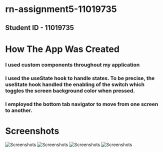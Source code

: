 # rn-assignment5-11019735

## Student ID - 11019735

# How The App Was Created

### I used custom components throughout my application

### I used the useState hook to handle states. To be precise, the useState hook handled the enabling of the switch which toggles the screen background color when pressed.

### I employed the bottom tab navigator to move from one screen to another.

# Screenshots

![Screenshots](Screenshots/Homepage-Light.jpg)
![Screenshots](Screenshots/Settingspage-Light.jpg)
![Screenshots](Screenshots/Homepage-Dark.jpg)
![Screenshots](Screenshots/Settingspage-Dark.jpg)
